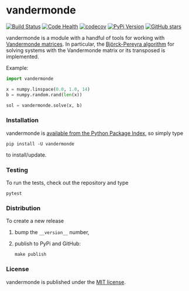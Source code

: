 # vandermonde

[![Build Status](https://travis-ci.org/nschloe/vandermonde.svg?branch=master)](https://travis-ci.org/nschloe/vandermonde)
[![Code Health](https://landscape.io/github/nschloe/vandermonde/master/landscape.png)](https://landscape.io/github/nschloe/vandermonde/master)
[![codecov](https://codecov.io/gh/nschloe/vandermonde/branch/master/graph/badge.svg)](https://codecov.io/gh/nschloe/vandermonde)
[![PyPi Version](https://img.shields.io/pypi/v/vandermonde.svg)](https://pypi.python.org/pypi/vandermonde)
[![GitHub stars](https://img.shields.io/github/stars/nschloe/vandermonde.svg?style=social&label=Star&maxAge=2592000)](https://github.com/nschloe/vandermonde)

vandermonde is a module with a handful of tools for working with [Vandermonde
matrices](https://en.wikipedia.org/wiki/Vandermonde_matrix).
In particular, the [Björck-Pereyra algorithm](https://doi.org/10.1090/S0025-5718-1970-0290541-1 ) 
for solving systems with the Vandermonde matrix or its transposed is
implemented.

Example:
```python
import vandermonde

x = numpy.linspace(0.0, 1.0, 14)
b = numpy.random.rand(len(x))

sol = vandermonde.solve(x, b)
```

### Installation

vandermonde is [available from the Python Package
Index](https://pypi.python.org/pypi/vandermonde/), so
simply type
```
pip install -U vandermonde
```
to install/update.

### Testing

To run the tests, check out the repository and type
```
pytest
```

### Distribution

To create a new release

1. bump the `__version__` number,

2. publish to PyPi and GitHub:
    ```
    make publish
    ```

### License

vandermonde is published under the [MIT license](https://en.wikipedia.org/wiki/MIT_License).
